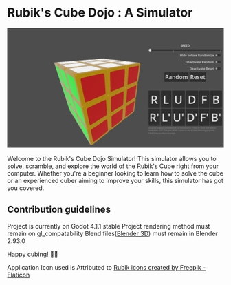 # Rubik's Cube Dojo : A Simulator

![Rubik's Cube Dojo Layout](./promo/layout.png)

Welcome to the Rubik's Cube Dojo Simulator! This simulator allows you to solve, scramble, and explore the world of the Rubik's Cube right from your computer. Whether you're a beginner looking to learn how to solve the cube or an experienced cuber aiming to improve your skills, this simulator has got you covered.

## Contribution guidelines
Project is currently on Godot 4.1.1 stable
Project rendering method must remain on gl_compatability
Blend files([Blender 3D](https://blender.org)) must remain in Blender 2.93.0

Happy cubing! 🧡🌟

 Application Icon used is Attributed to <a href="https://www.flaticon.com/free-icons/rubik" title="Rubik icons">Rubik icons created by Freepik - Flaticon</a>
